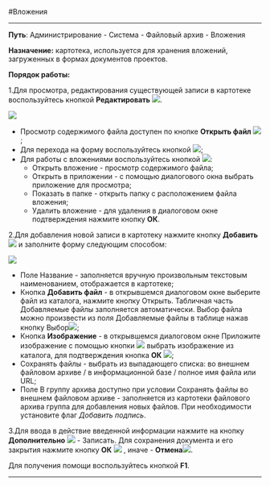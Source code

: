 ﻿#Вложения

--------------------------------------------------------------------------------


**Путь**:  Администрирование - Система - Файловый архив - Вложения

**Назначение:** картотека, используется для хранения вложений, загруженных в формах документов проектов. 

**Порядок работы:**

1.Для просмотра, редактирования существующей записи в картотеке воспользуйтесь кнопкой **Редактировать**  ![](topic:Администрирование.AddFiles.Btn_Edit.png).

![](topic:.AddFiles.Screenshot_12067.jpg)

* Просмотр содержимого файла доступен по кнопке **Открыть файл** ![](topic:Администрирование.AddFiles.Btn_viewing.png);
* Для перехода на форму воспользуйтесь кнопкой ![](topic:Com.AddFiles.Btn_go.png);
* Для работы с вложениями воспользуйтесь кнопкой ![](topic:Com.AddFiles.Btn_ok_mini.png):
    * Открыть вложение - просмотр содержимого файла;
    * Открыть в приложении - с помощью диалогового окна выбрать приложение для просмотра;
    * Показать в папке - открыть папку с расположением файла вложения;
    * Удалить вложение - для удаления в диалоговом  окне  подтверждения нажмите кнопку **ОК**.


2.Для добавления новой записи в картотеку нажмите кнопку **Добавить**![](topic:Администрирование.AddFiles.Btn_Add.png)  и заполните форму следующим способом:

![](topic:.AddFiles.Screenshot_12066.jpg)

- Поле Название - заполняется вручную произвольным текстовым наименованием, отображается в картотеке;
- Кнопка **Добавить файл** - в открывшемся диалоговом окне выберите файл из каталога, нажмите кнопку Открыть. Табличная часть Добавляемые файлы заполняется автоматически. Выбор файла можно произвести из поля Добавляемые файлы в таблице нажав кнопку Выбор![](topic:Com.AddFiles.Btn_select.png);
- Кнопка **Изображение** - в открывшемся диалоговом окне Приложите изображение с помощью кнопки  ![](topic:Com.AddFiles.Buttons.Btn_open.png) выбрать изображение из каталога,  для подтверждения кнопка **ОК**
 ![](topic:Администрирование.AddFiles.Btn_Post.png);
- Сохранять файлы - выбрать из выпадающего списка: во внешнем файловом архиве / в информационной базе / полное имя файла или URL;
- Поле В группу архива доступно при условии Сохранять файлы во внешнем файловом архиве - заполняется из картотеки файлового архива группа для добавления новых файлов. При необходимости установите флаг *Добавить подпись*.


3.Для ввода в действие введенной информации нажмите на кнопку **Дополнительно** ![](topic:Администрирование.AddFiles.Btn_OK.png) - Записать.
Для сохранения документа и его закрытия нажмите кнопку **ОК**
 ![](topic:Администрирование.AddFiles.Btn_Post.png) , иначе  -  **Отмена**![](topic:Администрирование.AddFiles.BtnCloseCancel.png).


Для получения помощи воспользуйтесь кнопкой  **F1**.

----------
